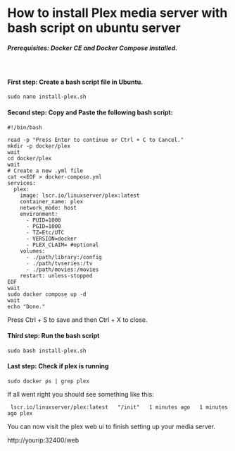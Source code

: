 # How to install Plex media server with bash script on ubuntu server
##### _Prerequisites: Docker CE and Docker Compose installed._ 

&nbsp;

#### First step: Create a bash script file in Ubuntu.
```
sudo nano install-plex.sh
```

#### Second step: Copy and Paste the following bash script:
```
#!/bin/bash

read -p "Press Enter to continue or Ctrl + C to Cancel."
mkdir -p docker/plex
wait
cd docker/plex
wait
# Create a new .yml file
cat <<EOF > docker-compose.yml
services:
  plex:
    image: lscr.io/linuxserver/plex:latest
    container_name: plex
    network_mode: host
    environment:
      - PUID=1000
      - PGID=1000
      - TZ=Etc/UTC
      - VERSION=docker
      - PLEX_CLAIM= #optional
    volumes:
      - ./path/library:/config
      - ./path/tvseries:/tv
      - ./path/movies:/movies
    restart: unless-stopped
EOF
wait
sudo docker compose up -d
wait
echo "Done."
```

Press Ctrl + S to save and then Ctrl + X to close.

#### Third step: Run the bash script
```
sudo bash install-plex.sh
```

#### Last step: Check if plex is running
```
sudo docker ps | grep plex
```

If all went right you should see something like this:
```
 lscr.io/linuxserver/plex:latest   "/init"   1 minutes ago   1 minutes ago plex
```

You can now visit the plex web ui to finish setting up your media server.

http://yourip:32400/web
